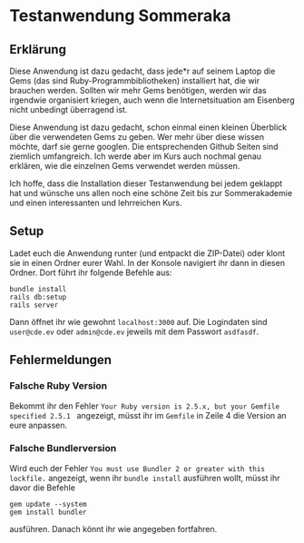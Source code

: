 # Testanwendung Sommeraka
## Erklärung
Diese Anwendung ist dazu gedacht, dass jede*r auf seinem Laptop die Gems (das sind Ruby-Programmbibliotheken) installiert hat, die wir brauchen werden. Sollten wir mehr Gems benötigen, werden wir das irgendwie organisiert kriegen, auch wenn die Internetsituation am Eisenberg nicht unbedingt überragend ist. 

Diese Anwendung ist dazu gedacht, schon einmal einen kleinen Überblick über die verwendeten Gems zu geben. Wer mehr über diese wissen möchte, darf sie gerne googlen. Die entsprechenden Github Seiten sind ziemlich umfangreich. Ich werde aber im Kurs auch nochmal genau erklären, wie die einzelnen Gems verwendet werden müssen. 

Ich hoffe, dass die Installation dieser Testanwendung bei jedem geklappt hat und wünsche uns allen noch eine schöne Zeit bis zur Sommerakademie und einen interessanten und lehrreichen Kurs. 

## Setup
Ladet euch die Anwendung runter (und entpackt die ZIP-Datei) oder klont sie in einen Ordner eurer Wahl.
In der Konsole navigiert ihr dann in diesen Ordner.
Dort führt ihr folgende Befehle aus:
```
bundle install
rails db:setup
rails server
```
Dann öffnet ihr wie gewohnt `localhost:3000` auf.
Die Logindaten sind `user@cde.ev` oder `admin@cde.ev` jeweils mit dem Passwort `asdfasdf`.

## Fehlermeldungen
### Falsche Ruby Version
Bekommt ihr den Fehler `Your Ruby version is 2.5.x, but your Gemfile specified 2.5.1 ` angezeigt, müsst ihr im `Gemfile` in Zeile 4 die Version an eure anpassen.

### Falsche Bundlerversion
Wird euch der Fehler `You must use Bundler 2 or greater with this lockfile.` angezeigt, wenn ihr `bundle install` ausführen wollt, müsst ihr davor die Befehle 
```
gem update --system
gem install bundler
```
ausführen. 
Danach könnt ihr wie angegeben fortfahren.